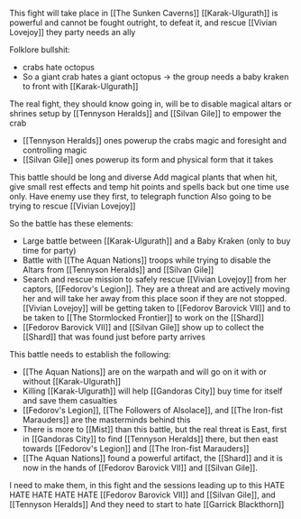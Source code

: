 
This fight will take place in [[The Sunken Caverns]]
[[Karak-Ulgurath]] is powerful and cannot be fought outright, to defeat it, and rescue [[Vivian Lovejoy]] they party needs an ally

Folklore bullshit:
- crabs hate octopus
- So a giant crab hates a giant octopus -> the group needs a baby kraken to front with [[Karak-Ulgurath]]

The real fight, they should know going in, will be to disable magical altars or shrines setup by [[Tennyson Heralds]] and [[Silvan Gile]] to empower the crab
- [[Tennyson Heralds]] ones powerup the crabs magic and foresight and controlling magic
- [[Silvan Gile]] ones powerup its form and physical form that it takes

This battle should be long and diverse
Add magical plants that when hit, give small rest effects and temp hit points and spells back but one time use only. 
Have enemy use they first, to telegraph function
Also going to be trying to rescue [[Vivian Lovejoy]]

So the battle has these elements:
- Large battle between [[Karak-Ulgurath]] and a Baby Kraken (only to buy time for party)
- Battle with [[The Aquan Nations]] troops while trying to disable the Altars from [[Tennyson Heralds]] and [[Silvan Gile]]
- Search and rescue mission to safely rescue [[Vivian Lovejoy]] from her captors, [[Fedorov's Legion]]. They are a threat and are actively moving her and will take her away from this place soon if they are not stopped. [[Vivian Lovejoy]] will be getting taken to [[Fedorov Barovick VII]] and to be taken to [[The Stormlocked Frontier]] to work on the [[Shard]]
- [[Fedorov Barovick VII]] and [[Silvan Gile]] show up to collect the [[Shard]] that was found just before party arrives

This battle needs to establish the following:
- [[The Aquan Nations]] are on the warpath and will go on it with or without [[Karak-Ulgurath]]
- Killing [[Karak-Ulgurath]] will help [[Gandoras City]] buy time for itself and save them casualties
- [[Fedorov's Legion]], [[The Followers of Alsolace]], and [[The Iron-fist Marauders]] are the masterminds behind this
- There is more to [[Mist]] than this battle, but the real threat is East, first in [[Gandoras City]] to find [[Tennyson Heralds]] there, but then east towards [[Fedorov's Legion]] and [[The Iron-fist Marauders]]
- [[The Aquan Nations]] found a powerful artifact, the [[Shard]] and it is now in the hands of [[Fedorov Barovick VII]] and [[Silvan Gile]]. 

I need to make them, in this fight and the sessions leading up to this HATE HATE HATE HATE HATE [[Fedorov Barovick VII]] and [[Silvan Gile]], and [[Tennyson Heralds]]
And they need to start to hate [[Garrick Blackthorn]]
